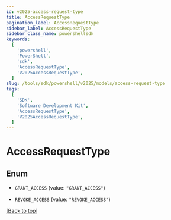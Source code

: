 ```yaml
---
id: v2025-access-request-type
title: AccessRequestType
pagination_label: AccessRequestType
sidebar_label: AccessRequestType
sidebar_class_name: powershellsdk
keywords:
  [
    'powershell',
    'PowerShell',
    'sdk',
    'AccessRequestType',
    'V2025AccessRequestType',
  ]
slug: /tools/sdk/powershell/v2025/models/access-request-type
tags:
  [
    'SDK',
    'Software Development Kit',
    'AccessRequestType',
    'V2025AccessRequestType',
  ]
---
```


# AccessRequestType

## Enum

- `GRANT_ACCESS` (value: `"GRANT_ACCESS"`)

- `REVOKE_ACCESS` (value: `"REVOKE_ACCESS"`)

[[Back to top]](#)

